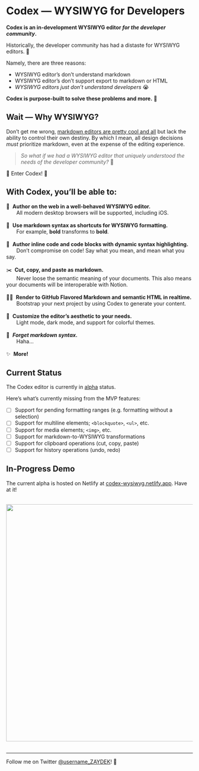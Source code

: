# Codex — WYSIWYG for Developers

**Codex is an in-development WYSIWYG editor _for the developer community_.**

Historically, the developer community has had a distaste for WYSIWYG editors. 🤢

Namely, there are three reasons:
- WYSIWYG editor’s don’t understand markdown
- WYSIWYG editor’s don’t support export to markdown or HTML
- _WYSIWYG editors just don’t understand developers_ 😭

**Codex is purpose-built to solve these problems and more.** 🌈

## Wait — Why WYSIWYG?

Don’t get me wrong, [markdown editors are pretty cool and all](https://editor-v2-arch.netlify.app) but lack the ability to control their own destiny. By which I mean, all design decisions *must* prioritize markdown, even at the expense of the editing experience.

> _So what if we had a WYSIWYG editor that uniquely understood the needs of the developer community?_ 🤔

🥁 Enter Codex! 🥁

## With Codex, you’ll be able to:

🙌 &nbsp;**Author on the web in a well-behaved WYSIWYG editor.**<br>
&nbsp;&nbsp;&nbsp;&nbsp;&nbsp;&nbsp;&nbsp;All modern desktop browsers will be supported, including iOS.<br><br>
🧠 &nbsp;**Use markdown syntax as shortcuts for WYSIWYG formatting.**<br>
&nbsp;&nbsp;&nbsp;&nbsp;&nbsp;&nbsp;&nbsp;For example, **bold** transforms to <strong>bold</strong>.<br><br>
👾 &nbsp;**Author inline code and code blocks with dynamic syntax highlighting.**<br>
&nbsp;&nbsp;&nbsp;&nbsp;&nbsp;&nbsp;&nbsp;Don’t compromise on code! Say what you mean, and mean what you say.<br><br>
✂️ &nbsp;**Cut, copy, and paste as markdown.**<br>
&nbsp;&nbsp;&nbsp;&nbsp;&nbsp;&nbsp;&nbsp;Never loose the semantic meaning of your documents. This also means your documents will be interoperable with Notion.<br><br>
👩‍💻 &nbsp;**Render to GitHub Flavored Markdown and semantic HTML in realtime.**<br>
&nbsp;&nbsp;&nbsp;&nbsp;&nbsp;&nbsp;&nbsp;Bootstrap your next project by using Codex to generate your content.<br><br>
🧐 &nbsp;**Customize the editor’s aesthetic to your needs.**<br>
&nbsp;&nbsp;&nbsp;&nbsp;&nbsp;&nbsp;&nbsp;Light mode, dark mode, and support for colorful themes.<br><br>
🤪 &nbsp;**_Forget markdown syntax_.**<br>
&nbsp;&nbsp;&nbsp;&nbsp;&nbsp;&nbsp;&nbsp;Haha…<br><br>
✨ &nbsp;**More!**

## Current Status

The Codex editor is currently in <u>alpha</u> status.

Here’s what’s currently missing from the MVP features:

- [ ] Support for pending formatting ranges (e.g. formatting without a selection)
- [ ] Support for multiline elements; `<blockquote>`, `<ul>`, etc.
- [ ] Support for media elements; `<img>`, etc.
- [ ] Support for markdown-to-WYSIWYG transformations
- [ ] Support for clipboard operations (cut, copy, paste)
- [ ] Support for history operations (undo, redo)

## In-Progress Demo

The current alpha is hosted on Netlify at [codex-wysiwyg.netlify.app](https://codex-wysiwyg.netlify.app). Have at it!

<br>
<div align="center">
	<a href="https://codex-wysiwyg.netlify.app">
		<img src="https://i.ibb.co/kBT0qL3/Screen-Shot-2020-08-12-at-4-01-03-PM.png" width="640">
	</a>
</div>
<br>

<!-- [![](https://i.ibb.co/kBT0qL3/Screen-Shot-2020-08-12-at-4-01-03-PM.png)](http://codex-wysiwyg.netlify.app) -->

---

Follow me on Twitter [@username_ZAYDEK](https://twitter.com/username_ZAYDEK)! 🖖
